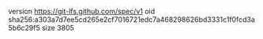 version https://git-lfs.github.com/spec/v1
oid sha256:a303a7d7ee5cd265e2cf7016721edc7a468298626bd3331c1f0fcd3a5b6c29f5
size 3805
